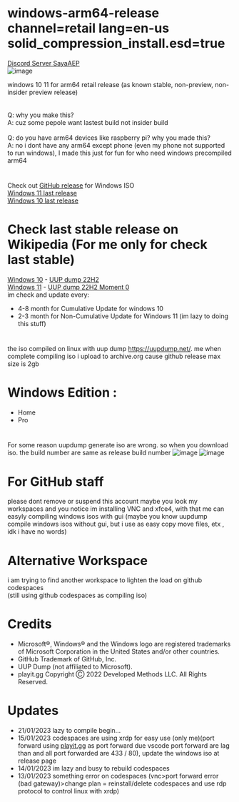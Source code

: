# windows-arm64-release channel=retail lang=en-us solid_compression_install.esd=true
[Discord Server SayaAEP](https://discord.gg/5ZZ3safwj5)<br />
![image](https://user-images.githubusercontent.com/91467886/217577956-01dee6e6-83a6-4220-8905-ef5a06c66fc7.png)<br />

windows 10 11 for arm64 retail release (as known stable, non-preview, non-insider preview release)<br /><br /><br />
Q: why you make this?<br />
A: cuz some pepole want lastest build not insider build<br />
<br />
Q: do you have arm64 devices like raspberry pi? why you made this?<br />
A: no i dont have any arm64 except phone (even my phone not supported to run windows), I made this just for fun for who need windows precompiled arm64<br />
#
Check out [GitHub release](https://github.com/TukangM/Windows10-11-iso/releases) for Windows ISO<br />
[Windows 11 last release](https://github.com/TukangM/Windows10-11-iso/releases/tag/22621.1105_MULTI_ARM64_EN-US)<br />
[Windows 10 last release](https://github.com/TukangM/Windows10-11-iso/releases/tag/19041.2545_MULTI_ARM64_EN-US)<br />
# Check last stable release on Wikipedia (For me only for check last stable)
[Windows 10](https://en.wikipedia.org/wiki/Windows_10) - [UUP dump 22H2](https://uupdump.net/known.php?q=19045)<br />
[Windows 11](https://en.wikipedia.org/wiki/Windows_11) - [UUP dump 22H2 Moment 0](https://uupdump.net/known.php?q=22621)<br />
im check and update every:
- 4-8 month for Cumulative Update for windows 10
- 2-3 month for Non-Cumulative Update for Windows 11 (im lazy to doing this stuff)
#
the iso compiled on linux with uup dump https://uupdump.net/. me when complete compiling iso i upload to archive.org cause github release max size is 2gb<br />
# Windows Edition :
 - Home
 - Pro
#
For some reason uupdump generate iso are wrong. so when you download iso. the build number are same as release build number
![image](https://user-images.githubusercontent.com/91467886/209638542-6c0f5e28-4fb6-44e3-b3a4-23861b5046bf.png) ![image](https://user-images.githubusercontent.com/91467886/209638587-3a9a8b1a-2be6-4274-969d-e4bc44ad2db5.png)


#

# For GitHub staff
please dont remove or suspend this account maybe you look my workspaces and you notice im installing VNC and xfce4, with that me can easyly compiling windows isos with gui (maybe you know uupdump compile windows isos without gui, but i use as easy copy move files, etx , idk i have no words)

# Alternative Workspace
i am trying to find another workspace to lighten the load on github codespaces<br />
(still using github codespaces as compiling iso)

# Credits
 - Microsoft®, Windows® and the Windows logo are registered trademarks of Microsoft Corporation in the United States and/or other countries.
 - GitHub Trademark of GitHub, Inc.
 - UUP Dump (not affiliated to Microsoft).
 - playit.gg Copyright Ⓒ 2022 Developed Methods LLC. All Rights Reserved.

# Updates
 - 21/01/2023 lazy to compile begin...
 - 15/01/2023 codespaces are using xrdp for easy use (only me)(port forward using [playit.gg](https://playit.gg/about) as port forward due vscode port forward are lag than and all port forwarded are 433 / 80), update the windows iso at release page
 - 14/01/2023 im lazy and busy to rebuild codespaces
 - 13/01/2023 something error on codespaces (vnc>port forward error (bad gateway)>change plan = reinstall/delete codespaces and use rdp protocol to control linux with xrdp)
